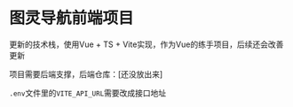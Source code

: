 # 图灵导航前端项目

更新的技术栈，使用Vue + TS + Vite实现，作为Vue的练手项目，后续还会改善更新

项目需要后端支撑，后端仓库：[还没放出来]

`.env`文件里的`VITE_API_URL`需要改成接口地址